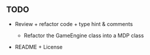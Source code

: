 
## TODO

- Review + refactor code + type hint & comments
  - Refactor the GameEngine class into a MDP class
  
- README + License

